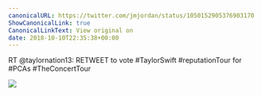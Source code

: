 ```yaml
---
canonicalURL: https://twitter.com/jmjordan/status/1050152905376903170
ShowCanonicalLink: true
CanonicalLinkText: View original on
date: 2018-10-10T22:35:38+00:00
---
```

RT @taylornation13: RETWEET to vote #TaylorSwift #reputationTour for #PCAs #TheConcertTour

![](/images/1050152905376903170-DpLamE7UwAAy4H3.jpg)
